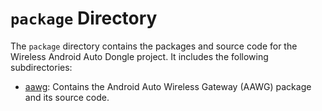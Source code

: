# `package` Directory

The `package` directory contains the packages and source code for the Wireless Android Auto Dongle project. It includes the following subdirectories:

- [aawg](aa_wireless_dongle/package/aawg.md): Contains the Android Auto Wireless Gateway (AAWG) package and its source code.
